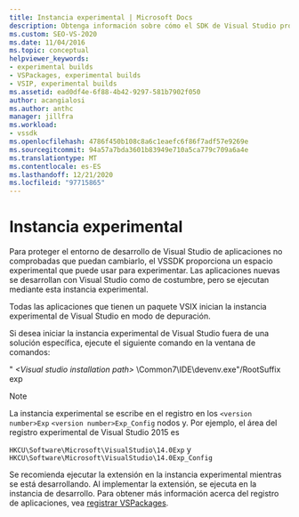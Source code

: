 ```yaml
---
title: Instancia experimental | Microsoft Docs
description: Obtenga información sobre cómo el SDK de Visual Studio proporciona un espacio experimental para ejecutar aplicaciones no comprobadas en modo de depuración.
ms.custom: SEO-VS-2020
ms.date: 11/04/2016
ms.topic: conceptual
helpviewer_keywords:
- experimental builds
- VSPackages, experimental builds
- VSIP, experimental builds
ms.assetid: ead0df4e-6f88-4b42-9297-581b7902f050
author: acangialosi
ms.author: anthc
manager: jillfra
ms.workload:
- vssdk
ms.openlocfilehash: 4786f450b108c8a6c1eaefc6f86f7adf57e9269e
ms.sourcegitcommit: 94a57a7bda3601b83949e710a5ca779c709a6a4e
ms.translationtype: MT
ms.contentlocale: es-ES
ms.lasthandoff: 12/21/2020
ms.locfileid: "97715865"
---
```

# <a name="the-experimental-instance"></a>Instancia experimental
Para proteger el entorno de desarrollo de Visual Studio de aplicaciones no comprobadas que puedan cambiarlo, el VSSDK proporciona un espacio experimental que puede usar para experimentar. Las aplicaciones nuevas se desarrollan con Visual Studio como de costumbre, pero se ejecutan mediante esta instancia experimental.

 Todas las aplicaciones que tienen un paquete VSIX inician la instancia experimental de Visual Studio en modo de depuración.

 Si desea iniciar la instancia experimental de Visual Studio fuera de una solución específica, ejecute el siguiente comando en la ventana de comandos:

 " *\<Visual studio installation path>* \Common7\IDE\devenv.exe"/RootSuffix exp

> [!NOTE]
> La instancia experimental se escribe en el registro en los `<version number>Exp` `<version number>Exp_Config` nodos y. Por ejemplo, el área del registro experimental de Visual Studio 2015 es
>
> `HKCU\Software\Microsoft\VisualStudio\14.0Exp` y `HKCU\Software\Microsoft\VisualStudio\14.0Exp_Config`

 Se recomienda ejecutar la extensión en la instancia experimental mientras se está desarrollando. Al implementar la extensión, se ejecuta en la instancia de desarrollo. Para obtener más información acerca del registro de aplicaciones, vea [registrar VSPackages](../extensibility/internals/registering-vspackages.md).
